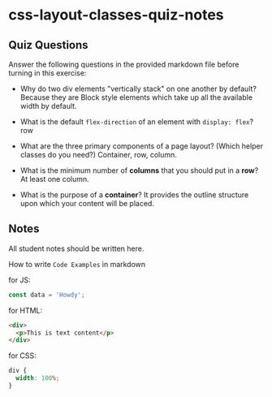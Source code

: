 # css-layout-classes-quiz-notes

## Quiz Questions

Answer the following questions in the provided markdown file before turning in this exercise:

- Why do two div elements "vertically stack" on one another by default?
  Because they are Block style elements which take up all the available width by default.

- What is the default `flex-direction` of an element with `display: flex`?
  row

- What are the three primary components of a page layout? (Which helper classes do you need?)
  Container, row, column.

- What is the minimum number of **columns** that you should put in a **row**?
  At least one column.

- What is the purpose of a **container**?
  It provides the outline structure upon which your content will be placed.

## Notes

All student notes should be written here.

How to write `Code Examples` in markdown

for JS:

```javascript
const data = 'Howdy';
```

for HTML:

```html
<div>
  <p>This is text content</p>
</div>
```

for CSS:

```css
div {
  width: 100%;
}
```
